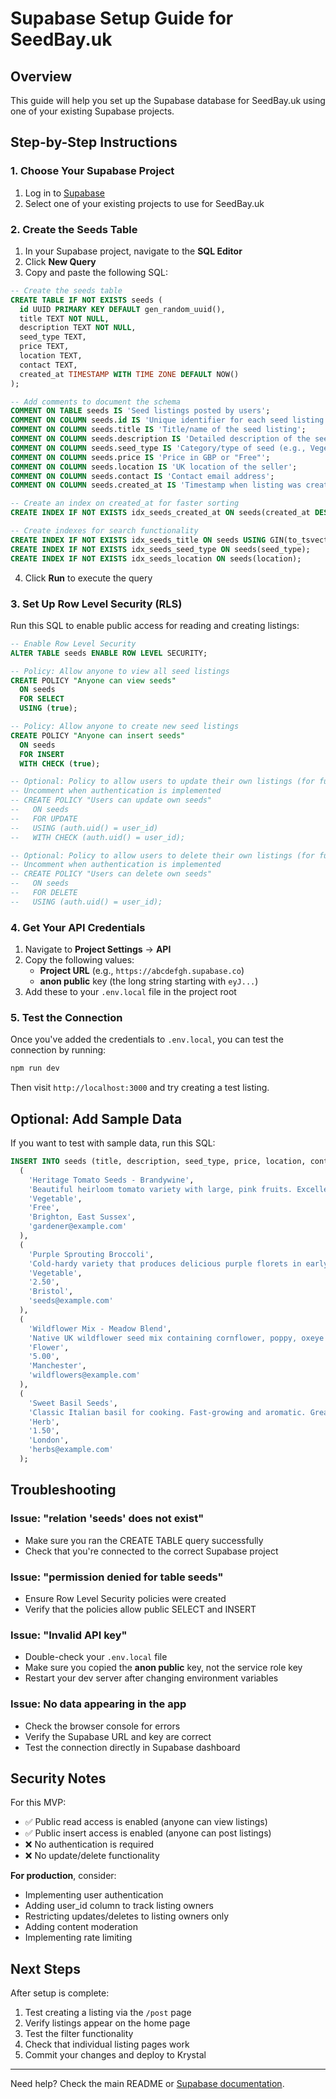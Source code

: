 # Supabase Setup Guide for SeedBay.uk

## Overview

This guide will help you set up the Supabase database for SeedBay.uk using one of your existing Supabase projects.

## Step-by-Step Instructions

### 1. Choose Your Supabase Project

1. Log in to [Supabase](https://app.supabase.com/)
2. Select one of your existing projects to use for SeedBay.uk

### 2. Create the Seeds Table

1. In your Supabase project, navigate to the **SQL Editor**
2. Click **New Query**
3. Copy and paste the following SQL:

```sql
-- Create the seeds table
CREATE TABLE IF NOT EXISTS seeds (
  id UUID PRIMARY KEY DEFAULT gen_random_uuid(),
  title TEXT NOT NULL,
  description TEXT NOT NULL,
  seed_type TEXT,
  price TEXT,
  location TEXT,
  contact TEXT,
  created_at TIMESTAMP WITH TIME ZONE DEFAULT NOW()
);

-- Add comments to document the schema
COMMENT ON TABLE seeds IS 'Seed listings posted by users';
COMMENT ON COLUMN seeds.id IS 'Unique identifier for each seed listing';
COMMENT ON COLUMN seeds.title IS 'Title/name of the seed listing';
COMMENT ON COLUMN seeds.description IS 'Detailed description of the seeds';
COMMENT ON COLUMN seeds.seed_type IS 'Category/type of seed (e.g., Vegetable, Flower, Herb)';
COMMENT ON COLUMN seeds.price IS 'Price in GBP or "Free"';
COMMENT ON COLUMN seeds.location IS 'UK location of the seller';
COMMENT ON COLUMN seeds.contact IS 'Contact email address';
COMMENT ON COLUMN seeds.created_at IS 'Timestamp when listing was created';

-- Create an index on created_at for faster sorting
CREATE INDEX IF NOT EXISTS idx_seeds_created_at ON seeds(created_at DESC);

-- Create indexes for search functionality
CREATE INDEX IF NOT EXISTS idx_seeds_title ON seeds USING GIN(to_tsvector('english', title));
CREATE INDEX IF NOT EXISTS idx_seeds_seed_type ON seeds(seed_type);
CREATE INDEX IF NOT EXISTS idx_seeds_location ON seeds(location);
```

4. Click **Run** to execute the query

### 3. Set Up Row Level Security (RLS)

Run this SQL to enable public access for reading and creating listings:

```sql
-- Enable Row Level Security
ALTER TABLE seeds ENABLE ROW LEVEL SECURITY;

-- Policy: Allow anyone to view all seed listings
CREATE POLICY "Anyone can view seeds"
  ON seeds
  FOR SELECT
  USING (true);

-- Policy: Allow anyone to create new seed listings
CREATE POLICY "Anyone can insert seeds"
  ON seeds
  FOR INSERT
  WITH CHECK (true);

-- Optional: Policy to allow users to update their own listings (for future use)
-- Uncomment when authentication is implemented
-- CREATE POLICY "Users can update own seeds"
--   ON seeds
--   FOR UPDATE
--   USING (auth.uid() = user_id)
--   WITH CHECK (auth.uid() = user_id);

-- Optional: Policy to allow users to delete their own listings (for future use)
-- Uncomment when authentication is implemented
-- CREATE POLICY "Users can delete own seeds"
--   ON seeds
--   FOR DELETE
--   USING (auth.uid() = user_id);
```

### 4. Get Your API Credentials

1. Navigate to **Project Settings** → **API**
2. Copy the following values:
   - **Project URL** (e.g., `https://abcdefgh.supabase.co`)
   - **anon public** key (the long string starting with `eyJ...`)
3. Add these to your `.env.local` file in the project root

### 5. Test the Connection

Once you've added the credentials to `.env.local`, you can test the connection by running:

```bash
npm run dev
```

Then visit `http://localhost:3000` and try creating a test listing.

## Optional: Add Sample Data

If you want to test with sample data, run this SQL:

```sql
INSERT INTO seeds (title, description, seed_type, price, location, contact) VALUES
  (
    'Heritage Tomato Seeds - Brandywine',
    'Beautiful heirloom tomato variety with large, pink fruits. Excellent flavor and perfect for slicing. These seeds were saved from my garden last season. Produces indeterminate vines that need support.',
    'Vegetable',
    'Free',
    'Brighton, East Sussex',
    'gardener@example.com'
  ),
  (
    'Purple Sprouting Broccoli',
    'Cold-hardy variety that produces delicious purple florets in early spring. Easy to grow and very productive. Packet of approximately 50 seeds.',
    'Vegetable',
    '2.50',
    'Bristol',
    'seeds@example.com'
  ),
  (
    'Wildflower Mix - Meadow Blend',
    'Native UK wildflower seed mix containing cornflower, poppy, oxeye daisy, and more. Perfect for creating a wildlife-friendly garden area. Covers approximately 5 square meters.',
    'Flower',
    '5.00',
    'Manchester',
    'wildflowers@example.com'
  ),
  (
    'Sweet Basil Seeds',
    'Classic Italian basil for cooking. Fast-growing and aromatic. Great for pesto, salads, and Mediterranean dishes. Approximately 100 seeds per packet.',
    'Herb',
    '1.50',
    'London',
    'herbs@example.com'
  );
```

## Troubleshooting

### Issue: "relation 'seeds' does not exist"
- Make sure you ran the CREATE TABLE query successfully
- Check that you're connected to the correct Supabase project

### Issue: "permission denied for table seeds"
- Ensure Row Level Security policies were created
- Verify that the policies allow public SELECT and INSERT

### Issue: "Invalid API key"
- Double-check your `.env.local` file
- Make sure you copied the **anon public** key, not the service role key
- Restart your dev server after changing environment variables

### Issue: No data appearing in the app
- Check the browser console for errors
- Verify the Supabase URL and key are correct
- Test the connection directly in Supabase dashboard

## Security Notes

For this MVP:
- ✅ Public read access is enabled (anyone can view listings)
- ✅ Public insert access is enabled (anyone can post listings)
- ❌ No authentication is required
- ❌ No update/delete functionality

**For production**, consider:
- Implementing user authentication
- Adding user_id column to track listing owners
- Restricting updates/deletes to listing owners only
- Adding content moderation
- Implementing rate limiting

## Next Steps

After setup is complete:
1. Test creating a listing via the `/post` page
2. Verify listings appear on the home page
3. Test the filter functionality
4. Check that individual listing pages work
5. Commit your changes and deploy to Krystal

---

Need help? Check the main README or [Supabase documentation](https://supabase.com/docs).
